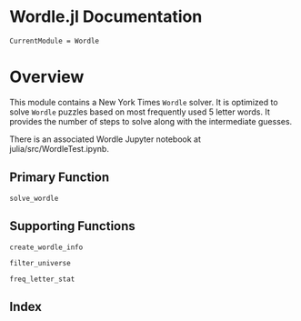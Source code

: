 # Wordle.jl Documentation

```@meta
CurrentModule = Wordle
```

# Overview
This module contains a New York Times `Wordle` solver.
It is optimized to solve `Wordle` puzzles based on most
frequently used 5 letter words.
It provides the number of steps to solve along with the
intermediate guesses.

There is an associated Wordle Jupyter notebook at 
julia/src/WordleTest.ipynb.


## Primary Function

```@docs
solve_wordle
```

## Supporting Functions

```@docs
create_wordle_info
```

```@docs
filter_universe
```

```@docs
freq_letter_stat
```



## Index

```@index
```

